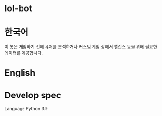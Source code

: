 # lol-bot
# 
# 한국어
이 봇은 게임하기 전에 유저를 분석하거나 커스텀 게임 상에서 밸런스 등을 위해 필요한 데이터를 제공합니다.

# English



# Develop spec
Language Python 3.9
